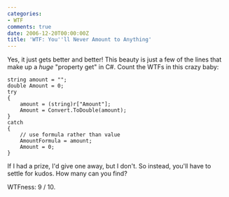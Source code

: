 ```yaml
---
categories:
- WTF
comments: true
date: 2006-12-20T00:00:00Z
title: 'WTF: You''ll Never Amount to Anything'
---
```


Yes, it just gets better and better! This beauty is just a few of the lines that make up a <em>huge</em> "property get" in C#. Count the WTFs in this crazy baby:

```
string amount = "";
double Amount = 0;
try
{
	amount = (string)r["Amount"];
	Amount = Convert.ToDouble(amount);
}
catch
{
	// use formula rather than value
	AmountFormula = amount;
	Amount = 0;
}
```

If I had a prize, I'd give one away, but I don't. So instead, you'll have to settle for kudos. How many can you find?

WTFness: 9 / 10.
